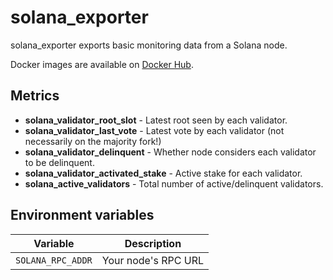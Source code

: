 # solana_exporter

solana_exporter exports basic monitoring data from a Solana node.

Docker images are available on [Docker Hub](https://hub.docker.com/r/certusone/solana_exporter).

## Metrics

- **solana_validator_root_slot** - Latest root seen by each validator.
- **solana_validator_last_vote** - Latest vote by each validator (not necessarily on the majority fork!)
- **solana_validator_delinquent** - Whether node considers each validator to be delinquent.
- **solana_validator_activated_stake**  - Active stake for each validator. 
- **solana_active_validators** - Total number of active/delinquent validators.

## Environment variables

| Variable          | Description             |
|-------------------|-------------------------|
| `SOLANA_RPC_ADDR` | Your node's RPC URL     | 
